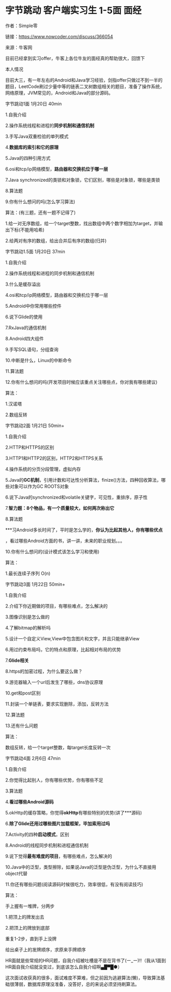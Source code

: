 # 字节跳动 客户端实习生 1-5面 面经

作者：Simple零

链接：https://www.nowcoder.com/discuss/366054

来源：牛客网



目前已经拿到实习offer，牛客上各位牛友的面经真的帮助很大，回馈下



本人情况

目前大三，有一年左右的Android和Java学习经验，剑指offer只做过不到一半的题目，LeetCode刷过少量中等的链表二叉树数组相关的题目，准备了操作系统，网络原理，JVM常见的，Android和Java的部分源码。



字节跳动1面 1月20日 40min

1.自我介绍

2.操作系统线程和进程的**同步机制和通信机制**

3.手写Java双重检验的单列模式

4.**数据库的索引和它的原理**

5.Java的四种引用方式

6.osi和tcp/ip网络模型，**路由器和交换机位于哪一层**

7.Java synchronized的类锁和对象锁，它们区别，哪些是对象锁，哪些是类锁

8.算法题

9.你有什么想问的吗\(怎么学习算法\)

算法：\(有三题，还有一题不记得了\)

1.给一对无序数组，给一个target整数，找出数组中两个数字相加为target，并输出下标\(不能用哈希\)

2.给两对有序的数组，给出合并后有序的数组\(归并\)



字节跳动1.5面 1月20日 37min

1.自我介绍

2.操作系统线程和进程的同步机制和通信机制

3.什么是缓存溢出

4.osi和tcp/ip网络模型，路由器和交换机位于哪一层

5.Android中你常用哪些控件

6.说下Glide的使用

7.RxJava的通信机制

8.Android四大组件

9.手写SQL语句，分组查询

10.中断是什么，Linux的中断命令

11.算法题

12.你有什么想问的吗\(开发项目时候应该重点关注哪些点，你对我有哪些建议\)

算法：

1.汉诺塔

2.数组反转



字节跳动2面 1月21日 50min+

1.自我介绍

2.HTTP和HTTPS的区别

3.HTTP1和HTTP2的区别，HTTP2和HTTPS关系

4.操作系统的分页分段管理，虚拟内存

5.Java的**GC机制**，引用计数和可达性分析算法，finize\(\)方法，四种回收算法，哪些对象可以作为GC ROOTS对象

6.说下Java的synchronized和volatile关键字，可见性，重排序，原子性

7.**智力题：8个物品，有一个质量较大，如何两次称出它**

8.算法题

\*\*\*习Android多长时间了，平时是怎么学的，**你认为比起其他人，你有哪些优点**

，看过哪些Android方面的书，讲一讲，未来的职业规划。。。

10.你有什么想问的\(设计模式该怎么学习和使用\)

算法：

1.最长连续子序列 O\(n\)



字节跳动3面 1月22日 50min+

1.自我介绍

2.介绍下你近期做的项目，有哪些难点，怎么解决的

3.图像识别是怎么做的

4.了解bitmap的解析吗

5.设计一个自定义View,View中包含图片和文字，并且只能继承View

6.用过约束布局吗，它的特点和原理，比起相对布局的优势

7.**Glide相关**

8.https的加密过程，为什么要这么做？

9.游览器输入一个url后发生了哪些，dns协议原理

10.get和post区别

11.封装一个单链表，要求实现删除，添加，反转方法

12.算法题

13.还有什么问题

算法：

数组反转，给一个target整数，每target长度反转一次



字节跳动4面 2月6日 47min

1.自我介绍

2.你觉得比起别人，你有哪些优势，你有哪些不足

3.算法题

4.**看过哪些Android源码**

5.okHttp的缓存策略，你觉得**okHttp**有哪些特别的优势\(讲了\*\*\*源码\)

6.**除了Glide还用过哪些图片加载框架，毕加索用过吗**

7.Activity的四种**启动模式**，区别

8.Android的线程同步机制和进程通信机制

9.说下觉得**最有难度的项目**，有哪些难点，怎么解决的

10.Java中的泛型，类型擦除，如果说Java的泛型是伪泛型，为什么不直接用object代替

11.你还有哪些问题\(阅读源码时候很吃力，效率很低，有没有阅读技巧\)

算法：

手上握有一堆牌，分两步

1.把顶上的牌发出去

2.把顶上的牌放到底部

重复1-2步，直到手上没牌

给出桌子上的发牌顺序，求原来手牌顺序



HR面就是些常规的HR问题，自我介绍被吐槽是不是在背书了\(ー\_ー\)!!（我从1面到HR面自我介绍就没变过，到底该怎么自我介绍啊▄█▀█●）

这次面试收获真的很多，面试难度不算难，但之前因为逃避算法\(懒\)，导致算法基础很薄弱，数据库原理没准备，没答好，总的来说必须坚持刷算法。

